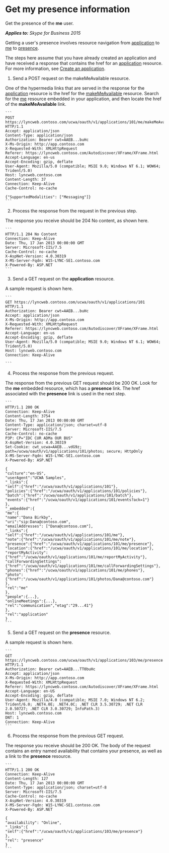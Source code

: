 
# Get my presence information
Get the presence of the **me** user.


 _**Applies to:** Skype for Business 2015_

Getting a user's presence involves resource navigation from [application](application_ref.md) to [me](me_ref.md) to [presence](presence_ref.md).

The steps here assume that you have already created an application and have received a response that contains the href for an [application](application_ref.md) resource. For more information, see [Create an application](CreateAnApplication.md).

1. Send a POST request on the makeMeAvailable resource.
 
 One of the hypermedia links that are served in the response for the [application](application_ref.md) resource is the href for the [makeMeAvailable](makeMeAvailable_ref.md) resource. Search for the [me](me_ref.md) resource embedded in your application, and then locate the href of the **makeMeAvailable** link.
 
    ```
    POST https://lyncweb.contoso.com/ucwa/oauth/v1/applications/101/me/makeMeAvailable HTTP/1.1
    Accept: application/json
    Content-Type: application/json
    Authorization: Bearer cwt=AAEB...buHc
    X-Ms-Origin: http://app.contoso.com
    X-Requested-With: XMLHttpRequest
    Referer: https://lyncweb.contoso.com/Autodiscover/XFrame/XFrame.html
    Accept-Language: en-us
    Accept-Encoding: gzip, deflate
    User-Agent: Mozilla/5.0 (compatible; MSIE 9.0; Windows NT 6.1; WOW64; Trident/5.0)
    Host: lyncweb.contoso.com
    Content-Length: 37
    Connection: Keep-Alive
    Cache-Control: no-cache

    {"SupportedModalities": ["Messaging"]}
    ```

2. Process the response from the request in the previous step.
 
 The response you receive should be 204 No content, as shown here.
 
    ```
    HTTP/1.1 204 No Content
    Connection: Keep-Alive
    Date: Thu, 17 Jan 2013 00:00:00 GMT
    Server: Microsoft-IIS/7.5
    Cache-Control: no-cache
    X-AspNet-Version: 4.0.30319
    X-MS-Server-Fqdn: W15-LYNC-SE1.contoso.com
    X-Powered-By: ASP.NET
    ```

3. Send a GET request on the **application** resource.
 
 A sample request is shown here.
 
    ```
    GET https://lyncweb.contoso.com/ucwa/oauth/v1/applications/101 HTTP/1.1
    Authorization: Bearer cwt=AAEB...buHc
    Accept: application/json
    X-Ms-Origin: http://app.contoso.com
    X-Requested-With: XMLHttpRequest
    Referer: https://lyncweb.contoso.com/Autodiscover/XFrame/XFrame.html
    Accept-Language: en-us
    Accept-Encoding: gzip, deflate
    User-Agent: Mozilla/5.0 (compatible; MSIE 9.0; Windows NT 6.1; WOW64; Trident/5.0)
    Host: lyncweb.contoso.com
    Connection: Keep-Alive

    ```

4. Process the response from the previous request.
 
 The response from the previous GET request should be 200 OK. Look for the **me** embedded resource, which has a **presence** link. The href associated with the **presence** link is used in the next step.
 
    ```
    HTTP/1.1 200 OK
    Connection: Keep-Alive
    Content-Length: 3754
    Date: Thu, 17 Jan 2013 00:00:00 GMT
    Content-Type: application/json; charset=utf-8
    Server: Microsoft-IIS/7.5
    Cache-Control: no-cache
    P3P: CP="IDC CUR ADMa OUR BUS"
    X-AspNet-Version: 4.0.30319
    Set-Cookie: cwt_ucwa=AAEB...vdG9z; path=/ucwa/oauth/v1/applications/101/photos; secure; HttpOnly
    X-MS-Server-Fqdn: W15-LYNC-SE1.contoso.com
    X-Powered-By: ASP.NET

    {
    "culture":"en-US",
    "userAgent":"UCWA Samples",
    "_links":{
    "self":{"href":"/ucwa/oauth/v1/applications/101"},
    "policies":{"href":"/ucwa/oauth/v1/applications/101/policies"},
    "batch":{"href":"/ucwa/oauth/v1/applications/101/batch"},
    "events":{"href":"/ucwa/oauth/v1/applications/101/events?ack=1"}
    },
    "_embedded":{
    "me":{
    "name":"Dana Birkby",
    "uri":"sip:Dana@contoso.com",
    "emailAddresses": ["Dana@contoso.com"],
    "_links":{
    "self":{"href":"/ucwa/oauth/v1/applications/101/me"},
    "note":{"href":"/ucwa/oauth/v1/applications/101/me/note"},
    "presence":{"href":"/ucwa/oauth/v1/applications/101/me/presence"},
    "location":{"href":"/ucwa/oauth/v1/applications/101/me/location"},
    "reportMyActivity":{"href":"/ucwa/oauth/v1/applications/101/me/reportMyActivity"},
    "callForwardingSettings":{"href":"/ucwa/oauth/v1/applications/101/me/callForwardingSettings"},
    "phones":{"href":"/ucwa/oauth/v1/applications/101/me/phones"},
    "photo":{"href":"/ucwa/oauth/v1/applications/101/photos/Dana@contoso.com"}
    },
    "rel":"me"
    },
    "people":{...},
    "onlineMeetings":{...},
    "rel":"communication","etag":"29...41"}
    },
    "rel":"application"
    }
    ```

5. Send a GET request on the **presence** resource.
 
 A sample request is shown here.
 
    ```
    GET https://lyncweb.contoso.com/ucwa/oauth/v1/applications/103/me/presence HTTP/1.1
    Authorization: Bearer cwt=AAEB...TT0buHc
    Accept: application/json
    X-Ms-Origin: http://app.contoso.com
    X-Requested-With: XMLHttpRequest
    Referer: https://lyncweb.contoso.com/Autodiscover/XFrame/XFrame.html
    Accept-Language: en-US
    Accept-Encoding: gzip, deflate
    User-Agent: Mozilla/4.0 (compatible; MSIE 7.0; Windows NT 6.2; Trident/6.0; .NET4.0E; .NET4.0C; .NET CLR 3.5.30729; .NET CLR 2.0.50727; .NET CLR 3.0.30729; InfoPath.3)
    Host: lyncweb.contoso.com
    DNT: 1
    Connection: Keep-Alive
    ```

6. Process the response from the previous GET request.
 
 The response you receive should be 200 OK. The body of the request contains an entry named availability that contains your presence, as well as a link to the **presence** resource.
 
    ```
    HTTP/1.1 200 OK
    Connection: Keep-Alive
    Content-Length: 127
    Date: Thu, 17 Jan 2013 00:00:00 GMT
    Content-Type: application/json; charset=utf-8
    Server: Microsoft-IIS/7.5
    Cache-Control: no-cache
    X-AspNet-Version: 4.0.30319
    X-MS-Server-Fqdn: W15-LYNC-SE1.contoso.com
    X-Powered-By: ASP.NET

    {
    "availability": "Online",
    "_links":{
    "self":{"href":"/ucwa/oauth/v1/applications/103/me/presence"}
    },
    "rel": "presence"
    }
    ```

